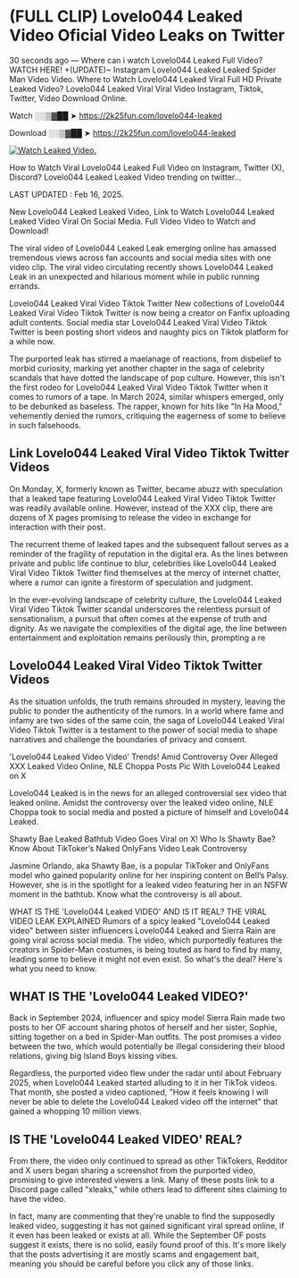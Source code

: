 # (FULL CLIP) Lovelo044 Leaked Video Oficial Video Leaks on Twitter

30 seconds ago — Where can i watch Lovelo044 Leaked Full Video? WATCH HERE! +(UPDATE)~ Instagram Lovelo044 Leaked Leaked Spider Man Video Video. Where to Watch Lovelo044 Leaked Viral Full HD Private Leaked Video? Lovelo044 Leaked Viral Viral Video Instagram, Tiktok, Twitter, Video Download Online.

Watch ░░▒▓██ ➤ https://2k25fun.com/lovelo044-leaked

Download ░░▒▓██ ➤ https://2k25fun.com/lovelo044-leaked

[![Watch Leaked Video.](https://miro.medium.com/v2/resize:fit:828/format:webp/1*cilzJN44JGOrTw9NJCrNHA.gif "Watch Leaked Video")](https://2k25fun.com/lovelo044-leaked)

How to Watch Viral Lovelo044 Leaked Full Video on Instagram, Twitter (X), Discord? Lovelo044 Leaked Leaked Video trending on twitter...

LAST UPDATED : Feb 16, 2025.

New Lovelo044 Leaked Leaked Video, Link to Watch Lovelo044 Leaked Leaked Video Viral On Social Media. Full Video Video to Watch and Download!

The viral video of Lovelo044 Leaked Leak emerging online has amassed tremendous views across fan accounts and social media sites with one video clip. The viral video circulating recently shows Lovelo044 Leaked Leak in an unexpected and hilarious moment while in public running errands.

Lovelo044 Leaked Viral Video Tiktok Twitter New collections of Lovelo044 Leaked Viral Video Tiktok Twitter is now being a creator on Fanfix uploading adult contents. Social media star Lovelo044 Leaked Viral Video Tiktok Twitter is been posting short videos and naughty pics on Tiktok platform for a while now.

The purported leak has stirred a maelanage of reactions, from disbelief to morbid curiosity, marking yet another chapter in the saga of celebrity scandals that have dotted the landscape of pop culture. However, this isn't the first rodeo for Lovelo044 Leaked Viral Video Tiktok Twitter when it comes to rumors of a tape. In March 2024, similar whispers emerged, only to be debunked as baseless. The rapper, known for hits like "In Ha Mood," vehemently denied the rumors, critiquing the eagerness of some to believe in such falsehoods.

## Link Lovelo044 Leaked Viral Video Tiktok Twitter Videos

On Monday, X, formerly known as Twitter, became abuzz with speculation that a leaked tape featuring Lovelo044 Leaked Viral Video Tiktok Twitter was readily available online. However, instead of the XXX clip, there are dozens of X pages promising to release the video in exchange for interaction with their post.

The recurrent theme of leaked tapes and the subsequent fallout serves as a reminder of the fragility of reputation in the digital era. As the lines between private and public life continue to blur, celebrities like Lovelo044 Leaked Viral Video Tiktok Twitter find themselves at the mercy of internet chatter, where a rumor can ignite a firestorm of speculation and judgment.

In the ever-evolving landscape of celebrity culture, the Lovelo044 Leaked Viral Video Tiktok Twitter scandal underscores the relentless pursuit of sensationalism, a pursuit that often comes at the expense of truth and dignity. As we navigate the complexities of the digital age, the line between entertainment and exploitation remains perilously thin, prompting a re

##  Lovelo044 Leaked Viral Video Tiktok Twitter Videos

As the situation unfolds, the truth remains shrouded in mystery, leaving the public to ponder the authenticity of the rumors. In a world where fame and infamy are two sides of the same coin, the saga of Lovelo044 Leaked Viral Video Tiktok Twitter is a testament to the power of social media to shape narratives and challenge the boundaries of privacy and consent.

'Lovelo044 Leaked Video Video' Trends! Amid Controversy Over Alleged XXX Leaked Video Online, NLE Choppa Posts Pic With Lovelo044 Leaked on X

Lovelo044 Leaked is in the news for an alleged controversial sex video that leaked online. Amidst the controversy over the leaked video online, NLE Choppa took to social media and posted a picture of himself and Lovelo044 Leaked.

Shawty Bae Leaked Bathtub Video Goes Viral on X! Who Is Shawty Bae? Know About TikToker’s Naked OnlyFans Video Leak Controversy

Jasmine Orlando, aka Shawty Bae, is a popular TikToker and OnlyFans model who gained popularity online for her inspiring content on Bell’s Palsy. However, she is in the spotlight for a leaked video featuring her in an NSFW moment in the bathtub. Know what the controversy is all about.

WHAT IS THE 'Lovelo044 Leaked VIDEO' AND IS IT REAL? THE VIRAL VIDEO LEAK EXPLAINED Rumors of a spicy leaked "Lovelo044 Leaked video" between sister influencers Lovelo044 Leaked and Sierra Rain are going viral across social media. The video, which purportedly features the creators in Spider-Man costumes, is being touted as hard to find by many, leading some to believe it might not even exist. So what's the deal? Here's what you need to know.

## WHAT IS THE 'Lovelo044 Leaked VIDEO?'

Back in September 2024, influencer and spicy model Sierra Rain made two posts to her OF account sharing photos of herself and her sister, Sophie, sitting together on a bed in Spider-Man outfits. The post promises a video between the two, which would potentially be illegal considering their blood relations, giving big Island Boys kissing vibes.

Regardless, the purported video flew under the radar until about February 2025, when Lovelo044 Leaked started alluding to it in her TikTok videos. That month, she posted a video captioned, "How it feels knowing I will never be able to delete the Lovelo044 Leaked video off the internet" that gained a whopping 10 million views.

## IS THE 'Lovelo044 Leaked VIDEO' REAL?

From there, the video only continued to spread as other TikTokers, Redditor and X users began sharing a screenshot from the purported video, promising to give interested viewers a link. Many of these posts link to a Discord page called "xleaks," while others lead to different sites claiming to have the video.

In fact, many are commenting that they're unable to find the supposedly leaked video, suggesting it has not gained significant viral spread online, if it even has been leaked or exists at all. While the September OF posts suggest it exists, there is no solid, easily found proof of this. It's more likely that the posts advertising it are mostly scams and engagement bait, meaning you should be careful before you click any of those links.